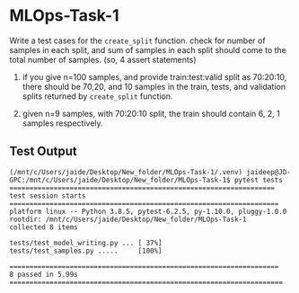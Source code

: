 # MLOps-Task-1

Write a test cases for the `create_split` function. check for number of samples in each split, and sum of samples in each split should come to the total number of samples. (so, 4 assert statements)

1. if you give n=100 samples, and provide train:test:valid split as 70:20:10, there should be 70,20, and 10 samples in the train, tests, and validation splits returned by `create_split` function.

2. given n=9 samples, with 70:20:10 split, the train should contain 6, 2, 1 samples respectively.

## Test Output

```
(/mnt/c/Users/jaide/Desktop/New_folder/MLOps-Task-1/.venv) jaideep@JD-GPC:/mnt/c/Users/jaide/Desktop/New_folder/MLOps-Task-1$ pytest tests
==================================================================
test session starts
===================================================================
platform linux -- Python 3.8.5, pytest-6.2.5, py-1.10.0, pluggy-1.0.0
rootdir: /mnt/c/Users/jaide/Desktop/New_folder/MLOps-Task-1
collected 8 items

tests/test_model_writing.py ... [ 37%]
tests/test_samples.py .....     [100%]

===================================================================
8 passed in 5.99s
====================================================================
```
